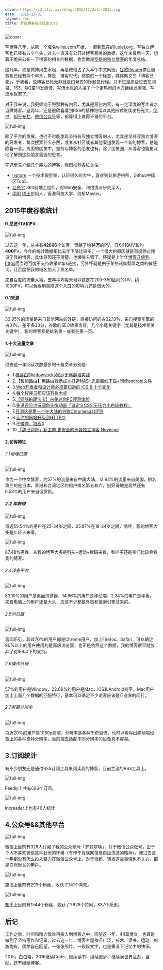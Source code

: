 ```yaml
---
cover: https://c2.llyz.xyz/blog/2015/12/data-2015.jpg
date: '2015-12-31'
layout: doc
title: 罗磊博客统计报告2015
---
```


![cover](https://c2.llyz.xyz/blog/2015/12/data-2015.jpg)

写博客八年，从第一个域名willei.com开始，一直到现在的luolei.org，写独立博客也已经有五个年头，过去一直没有公开过博客相关的数据，这年末最后一天，想着干脆来公布一下博客的相关的数据，也当做是[罗磊的独立博客](https://luolei.org)的年度总结。

这几年，先是微博风生水起，再是微信占了大半个中文网圈。[谷歌Reader](https://zh.wikipedia.org/wiki/Google%E9%98%85%E8%AF%BB%E5%99%A8)停止服务也已经有两个年头，算是「博客时代」结束的一个标志，媒体网文曰「博客已死」，于我看，说博客已死无非就是口号式的标题党行径。只不过是那些过去在网易、163、QQ空间发闹骚、写流水账的人换了一个更热闹的地方继续发闹骚、写流水账罢了。

对于我来说，我更倾向于将那种有内容，尤其是原创内容，有一定深度的写作者才当做博客。这两年，还是很欣喜看到RSS的精神继续以其他形式继续发扬光大，[简书](https://www.jianshu.com/)、[知乎专栏](https://www.zhihu.com/question/21388193)、[微信公众号](https://mp.weixin.qq.com/s?__biz=MjM5OTk4MzQyMg==&mid=404995085&idx=1&sn=8c3d37419cb314922317a89c9436abff)等，都算得上做得不错的平台。

![full-img](https://c2.llyz.xyz/blog/2015/12/blog.jpg)

除了平台的发展，也时不时能发现坚持有写独立博客的人，尤其是坚持写独立博客的开发者，每次搜索什么东西，或者从社区或者其他渠道发现一个新的博客，总能欣喜一番。周围的朋友中，坚持写博客的朋友也有，除了朋友圈，从博客也能更深地了解到这些朋友最近的思考。

在这里先介绍几个朋友的博客，强烈推荐各位关注:

- [lepture](https://lepture.com/) 一个技术很厉害，认识很久的大牛，喜欢到处旅游拍照，Github中国区Top5.
- [屈光宇](https://imququ.com/) 360前端工程师，对Web安全、网络协议研究深入。
- [阴明](https://blog.ming.today/) [稀土](https://xitu.io)创始人，香港科技大学、剑桥Master。

## 2015年度谷歌统计

#### 0.总览:UV和PV

![full-img](https://c2.llyz.xyz/blog/2015/12/data1.jpg)

过去这一年，总共有**42666**个访客，贡献了约**14万**的PV，日均**116**UV和约**400**PV，今年的统计数据相比去年下降比较多，一个很大的原因就是百度停止搜录了我的博客，具体原因还不清楚，也懒得去管了。怀疑是上半年[博客升级到https](https://luolei.org/ghost-https-baidu-seo-support/)而当时百度不支持收录https链接，另外怀疑是由于某些诸如翻墙之类的敏感词，让百度把我的域名加入了黑名单。

来自百度的流量大减，去年平均每天可以稳定在200-350区间的UV，约1000PV，可以看得到百度这个入口的影响力还是很大的。

#### 0.1来源

![full-img](https://c2.llyz.xyz/blog/2015/12/data11.jpg)

33.95%的流量是来自其他网站的外链，直接访问的占32.13%，来自搜索引擎的占31%，差不多33分，谷歌的SEO效果尚好，几个小尾关键字（尤其是技术相关关键字），我的博客都是排名第一或者在第一页。

#### 1.十大流量文章

![full-img](https://c2.llyz.xyz/blog/2015/12/data3.jpg)

过去这一年阅读次数最多的十篇文章分别是:

- 1.[极路由Shadowsocks家庭无痛翻墙实践](https://luolei.org/hiwifi-shadowsocks/)
- 2.[【智能路由】用路由器低成本打造NAS+迅雷离线下载+同步android文件](https://luolei.org/openwrt-router-wifi-android-sync-iclould/)
- 3.[Web开发者和设计师必须要知道的 iOS 8 十个变化](https://luolei.org/safari-ios8-iphone6-web-developers-designers-chinese/)
- 4.[每个程序员都应该有张木桌](https://luolei.org/desk-setup-2015/)
- 5.[【猫咪的暖宝宝】占美迷你PC评测体验](https://luolei.org/zhanmei-minipc-review/)
- 6.[多说评论也玩圆角头像动画「自定义CSS:无压力小白级教程」](https://luolei.org/duoshuo-css/)
- 7.[目测这是第一个在大陆的谷歌Chromecast评测](https://luolei.org/chromecast-2-unboxing-and-review/)
- 8.[让你的网站升级到HTTP/2](https://luolei.org/update-http2-nginx/)
- 9.[不带套，狠狠X](https://luolei.org/needless/)
- 10.[「辞旧迎新」新主题,更安全的罗磊独立博客 Nevecoo](https://luolei.org/theme-nevecoo/)

#### 2.访客特征

###### 2.1地理位置

![full-img](https://c2.llyz.xyz/blog/2015/12/data4.jpg)

作为一个中文博客，约57%的流量来自中国大陆，12.92%的流量来自美国，排名第三的是日本，香港和台湾地区的用户排名第五和六，挺好奇地是居然还有6.58%的用户来自俄罗斯。

##### 2.2 年龄段

![full-img](https://c2.llyz.xyz/blog/2015/12/data5.jpg)

将近59.54%的用户在25-34岁之间，25.87%在18-24岁之间，嗯哼，我的博客大多是年轻人来看。

![full-img](https://c2.llyz.xyz/blog/2015/12/data6.jpg)

87.48%男性，从我的博客大多是科技+运动+数码来看，看样子还是爷们比较会看我的博客。

###### 2.4设备平台

![full-img](https://c2.llyz.xyz/blog/2015/12/data9.jpg)

83.10%的用户是桌面浏览器，14.66%的用户是移动端，2.24%的用户是平板，来自电脑上的用户还是大头，应该不少都是外链和搜索引擎过来的。

###### 2.5浏览器

![full-img](https://c2.llyz.xyz/blog/2015/12/data7.jpg)

喜闻乐见，超过70%的用户都是Chrome用户，加上Firefox、Safari，可以确定90%以上的用户使用的是高级浏览器，也正是依照这个数据，我的博客很早就放弃了对IE8以下的支持。

###### 2.6操作系统

![full-img](https://c2.llyz.xyz/blog/2015/12/data8.jpg)

57%的用户是Window，22.69%的用户是Mac，iOS和Android持平。Mac用户加上上面几个数据的匹配特征，基本可以确定不少访客应该是IT业界的同行。

###### 2.7屏幕分辨率

![full-img](https://c2.llyz.xyz/blog/2015/12/data10.jpg)

将近20%的用户是1080p高清，分辨率是各种千奇百怪，也可以看得出移动端设备上的各种奇特分辨率，当前端去适配不同分辨率的设备真不容易。

## 3.订阅统计

有不少朋友还是通过RSS订阅工具来阅读我的博客，目前主流的RSS工具上。

![full-img](https://c2.llyz.xyz/blog/2015/12/data13.jpg)

Feedly上共有606个订阅。

![full-img](https://c2.llyz.xyz/blog/2015/12/data12.jpg)

inoreader上也有46人统计

## 4.公众号&&其他平台

![full-img](https://c2.llyz.xyz/blog/2015/12/data14.jpg)

微信上目前有328人订阅了我的公众账号「罗磊啰嗦」，对于微信公众账号，由于个人不喜欢微信这种封闭的环境（有悖于互联网信息自由流通的精神），我过去这一年倒没有怎么投入精力在微信公众号上，对于涨粉、转发这些事情也不关心，都是自然增长的用户。

![full-img](https://c2.llyz.xyz/blog/2015/12/data15.jpg)

[简书](https://www.jianshu.com/users/oxFLs6/latest_articles)上目前有299个粉丝，收获了741个喜欢。

![full-img](https://c2.llyz.xyz/blog/2015/12/data16.jpg)

[知乎](https://www.zhihu.com/people/luolei)上目前有1544个粉丝，收获了2628个赞同，837个感谢。

## 后记

工作之后，时间和精力很难再投入到博客之中，回望这一年，44篇博文，也算是做到了坚持写作和记录。过去这一年，博客主题依旧广泛，技术、读书、运动、旅游均有，偶尔自己回望，一张张照片、一段段文字，也是重温下记忆中的快乐。

2015，白白咯，2016继续Code、继续读书、继续跑步、继续满世界乱逛，当然，还有继续博客。
